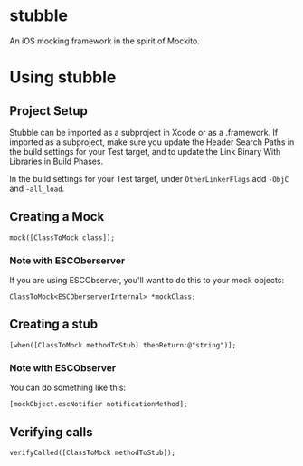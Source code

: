 stubble
=======

An iOS mocking framework in the spirit of Mockito.

Using stubble
=======

Project Setup
-------
Stubble can be imported as a subproject in Xcode or as a .framework. If imported as a subproject, make sure you update the Header Search Paths in the build settings for your Test target, and to update the Link Binary With Libraries in Build Phases.

In the build settings for your Test target, under `OtherLinkerFlags` add `-ObjC` and `-all_load`.

Creating a Mock
------

    mock([ClassToMock class]);

### Note with ESCOberserver
If you are using ESCObserver, you'll want to do this to your mock objects:

    ClassToMock<ESCOberserverInternal> *mockClass;

Creating a stub
------

    [when([ClassToMock methodToStub] thenReturn:@"string")];

### Note with ESCObserver
You can do something like this:

    [mockObject.escNotifier notificationMethod];

Verifying calls
------

    verifyCalled([ClassToMock methodToStub]);